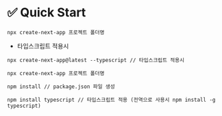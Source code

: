 # ✅ Quick Start
```
npx create-next-app 프로젝트 폴더명
```
* 타입스크립트 적용시
```
npx create-next-app@latest --typescript // 타입스크립트 적용시
```
```
npx create-next-app 프로젝트 폴더명

npm install // package.json 파일 생성

npm install typescript // 타입스크립트 적용 (전역으로 사용시 npm install -g typescript)
```

